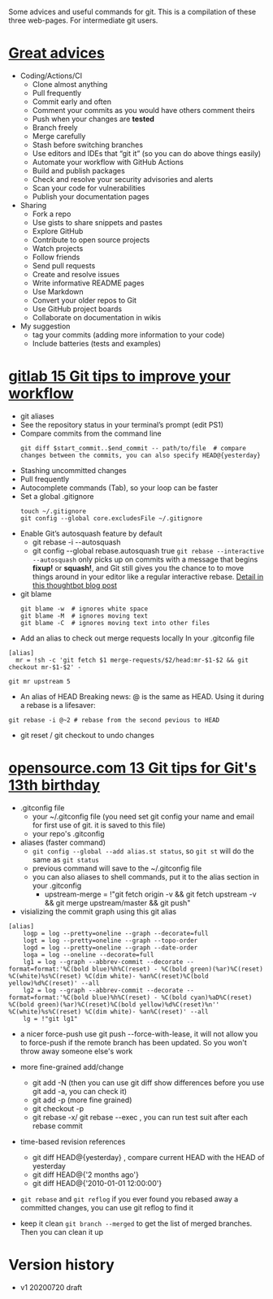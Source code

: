 Some advices and useful commands for git.
This is a compilation of these three web-pages. For intermediate git users.

<!--# gist for these changes/github (just put to my dotfiles) -->

# [Great advices](https://www.infoworld.com/article/3205884/27-essential-tips-for-git-and-github-users.html)
- Coding/Actions/CI
	- Clone almost anything
	- Pull frequently
	- Commit early and often
	- Comment your commits as you would have others comment theirs
	- Push when your changes are **tested**
	- Branch freely
	- Merge carefully
	- Stash before switching branches
	- Use editors and IDEs that “git it” (so you can do above things easily)
	- Automate your workflow with GitHub Actions
	- Build and publish packages
	- Check and resolve your security advisories and alerts
	- Scan your code for vulnerabilities
	- Publish your documentation pages
- Sharing
	- Fork a repo
	- Use gists to share snippets and pastes
	- Explore GitHub
	- Contribute to open source projects
	- Watch projects
	- Follow friends
	- Send pull requests
	- Create and resolve issues
	- Write informative README pages
	- Use Markdown
	- Convert your older repos to Git
	- Use GitHub project boards
	- Collaborate on documentation in wikis
- My suggestion
	- tag your commits (adding more information to your code)
	- Include batteries (tests and examples)

# [gitlab 15 Git tips to improve your workflow](https://about.gitlab.com/blog/2020/04/07/15-git-tips-improve-workflow/)
- git aliases
- See the repository status in your terminal’s prompt (edit PS1)
- Compare commits from the command line
	```shell
	git diff $start_commit..$end_commit -- path/to/file  # compare changes between the commits, you can also specify HEAD@{yesterday}
	```
- Stashing uncommitted changes
- Pull frequently
- Autocomplete commands (Tab), so your loop can be faster
- Set a global .gitignore
	```shell
	touch ~/.gitignore
	git config --global core.excludesFile ~/.gitignore
	```
- Enable Git’s autosquash feature by default
    - git rebase -i --autosquash
    - git config --global rebase.autosquash true
	`git rebase --interactive --autosquash` only picks up on commits with a
message that begins **fixup!** or **squash!**, and Git still gives you the
chance to to move things around in your editor like a regular interactive
rebase.
    [Detail in this thoughtbot blog post](https://thoughtbot.com/blog/autosquashing-git-commits)
- git blame
	```shell
	git blame -w  # ignores white space
	git blame -M  # ignores moving text
	git blame -C  # ignores moving text into other files
	```
- Add an alias to check out merge requests locally
In your .gitconfig file
```
[alias]
  mr = !sh -c 'git fetch $1 merge-requests/$2/head:mr-$1-$2 && git checkout mr-$1-$2' -
```
```shell
git mr upstream 5
```

- An alias of HEAD
Breaking news: @ is the same as HEAD. Using it during a rebase is a lifesaver:
```shell
git rebase -i @~2 # rebase from the second pevious to HEAD
```
- git reset / git checkout to undo changes


# [opensource.com 13 Git tips for Git's 13th birthday](https://opensource.com/article/18/4/git-tips)

- .gitconfig file
	- your ~/.gitconfig file (you need set git config your name and email for first use of git. it is saved to this file)
	- your repo's .gitconfig
- aliases (faster command)
    - `git config --global --add alias.st status`, so `git st` will do the same as `git status`
    - previous command will save to the ~/.gitconfig file
    - you can also aliases to shell commands, put it to the alias section in your .gitconfig
        - upstream-merge = !"git fetch origin -v && git fetch upstream -v && git merge upstream/master && git push"
- visializing the commit graph
	using this git alias
```
[alias]
    logp = log --pretty=oneline --graph --decorate=full
    logt = log --pretty=oneline --graph --topo-order
    logd = log --pretty=oneline --graph --date-order
    loga = log --oneline --decorate=full
    lg1 = log --graph --abbrev-commit --decorate --format=format:'%C(bold blue)%h%C(reset) - %C(bold green)(%ar)%C(reset) %C(white)%s%C(reset) %C(dim white)- %an%C(reset)%C(bold yellow)%d%C(reset)' --all
    lg2 = log --graph --abbrev-commit --decorate --format=format:'%C(bold blue)%h%C(reset) - %C(bold cyan)%aD%C(reset) %C(bold green)(%ar)%C(reset)%C(bold yellow)%d%C(reset)%n''          %C(white)%s%C(reset) %C(dim white)- %an%C(reset)' --all
    lg = !"git lg1"
```

- a nicer force-push
	use git push --force-with-lease, it will not allow you to force-push if the remote branch has been updated. So you won't throw away someone else's work
- more fine-grained add/change
	- git add -N (then you can use git diff show differences before you use git add -a, you can check it)
	- git add -p (more fine grained)
	- git checkout -p
	- git rebase -x/ git rebase --exec , you can run test suit after each rebase commit
- time-based revision references
    - git diff HEAD@{yesterday} , compare current HEAD with the HEAD of yesterday
    - git diff HEAD@{'2 months ago'}
    - git diff HEAD@{'2010-01-01 12:00:00'}

- `git rebase` and `git reflog`
	if you ever found you rebased away a committed changes, you can use git reflog to find it
- keep it clean
	`git branch --merged` to get the list of merged branches. Then you can clean it up

# Version history
- v1 20200720 draft
